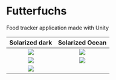 # Futterfuchs
Food tracker application made with Unity


Solarized dark             |  Solarized Ocean
:-------------------------:|:-------------------------:
![](https://i.gyazo.com/43a91b46127ae1d70b9f2508b17c984c.png) | ![](https://i.gyazo.com/890a99d0fb627486dabbd8764e81a536.png)
![](https://i.gyazo.com/b1afe2af829fa59c375c3a15cda43f8f.png) | ![](https://i.gyazo.com/072635bd4e0d31b8bdb1e11a129246d4.png)
![](https://i.gyazo.com/ba2c3077ba3d0c9fbc1559182185b59f.png) |  

